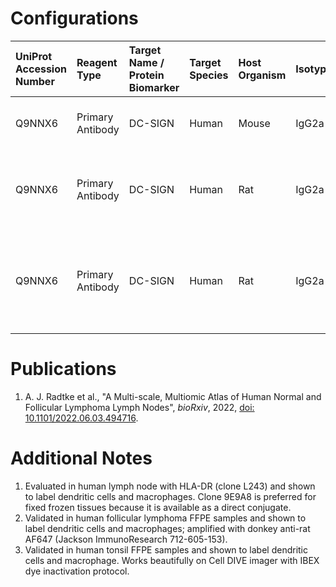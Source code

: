 # Configurations

| UniProt Accession Number   | Reagent Type     | Target Name / Protein Biomarker   | Target Species   | Host Organism   | Isotype   | Clonality   | Vendor      | Catalog Number   | Conjugate    | RRID        | Availability   | Method                 | Tissue Preservation               | Target Tissue   | Tissue State        | Detergent         | Antigen Retrieval Conditions                                                               | Dye Inactivation Conditions   | Recommend   | Agree                                    | Disagree   | Contributor         | Notes       |
|:---------------------------|:-----------------|:----------------------------------|:-----------------|:----------------|:----------|:------------|:------------|:-----------------|:-------------|:------------|:---------------|:-----------------------|:----------------------------------|:----------------|:--------------------|:------------------|:-------------------------------------------------------------------------------------------|:------------------------------|:------------|:-----------------------------------------|:-----------|:--------------------|:------------|
| Q9NNX6                     | Primary Antibody | DC-SIGN                           | Human            | Mouse           | IgG2a     | DC28        | R&D Systems | MAB16211-SP      | Unconjugated | NA          | Stock          | Multiplexed 2D Imaging | 1:4 Cytofix/Cytoperm Fixed Frozen | Lymph Node      | NA                  | 0.3% Triton-X-100 | NA                                                                                         | NA                            | Yes         | 0000-0003-4379-8967                      | NA         | 0000-0003-4379-8967 | [1](#notes) |
| Q9NNX6                     | Primary Antibody | DC-SIGN                           | Human            | Rat             | IgG2a     | h209        | LSBio       | LS-B3782         | Unconjugated | AB_10689801 | Stock          | Multiplexed 2D Imaging | FFPE                              | Lymph Node      | Follicular Lymphoma | 0.3% Triton-X-100 | pH 6 for 40 minutes at 95C (AR6 Akoya Biosciences AR600250ML)                              | NA                            | Yes         | 0000-0003-4379-8967 [[1](#publications)] | NA         | 0000-0003-4379-8967 | [2](#notes) |
| Q9NNX6                     | Primary Antibody | DC-SIGN                           | Human            | Rat             | IgG2a     | h209        | LSBio       | LS-B3782         | Unconjugated | AB_10689801 | Stock          | Cell DIVE-IBEX         | FFPE                              | Tonsil          | NA                  | 0.3% Triton-X-100 | pH 6 for 30 minutes ER1 (AF9961) and pH 9 for 30 minutes ER2 (AF9640) using the Leica Bond | NA                            | Yes         | 0000-0003-4379-8967                      | NA         | 0000-0003-4379-8967 | [3](#notes) |

# Publications

<a name="publications"></a>
1. A. J. Radtke et al., "A Multi-scale, Multiomic Atlas of Human Normal and Follicular Lymphoma Lymph Nodes", *bioRxiv*, 2022, [doi: 10.1101/2022.06.03.494716](https://doi.org/10.1101/2022.06.03.494716).


# Additional Notes

<a name="notes"></a>
1. Evaluated in human lymph node with HLA-DR (clone L243) and shown to label dendritic cells and macrophages. Clone 9E9A8 is preferred for fixed frozen tissues because it is available as a direct conjugate.
2. Validated in human follicular lymphoma FFPE samples and shown to label dendritic cells and macrophages; amplified with donkey anti-rat AF647 (Jackson ImmunoResearch 712-605-153).
3. Validated in human tonsil FFPE samples and shown to label dendritic cells and macrophage. Works beautifully on Cell DIVE imager with IBEX dye inactivation protocol.
